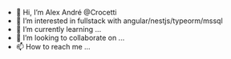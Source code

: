 - 👋 Hi, I’m Alex André @Crocetti
- 👀 I’m interested in fullstack with angular/nestjs/typeorm/mssql
- 🌱 I’m currently learning ...
- 💞️ I’m looking to collaborate on ...
- 📫 How to reach me ...

<!---
Crocetti/Crocetti is a ✨ special ✨ repository because its `README.md` (this file) appears on your GitHub profile.
You can click the Preview link to take a look at your changes.
--->
